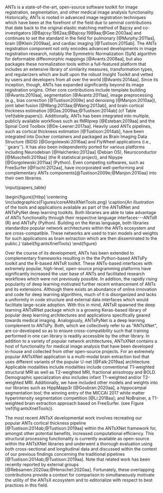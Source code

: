 

ANTs is a state-of-the-art, open-source software toolkit for image registration,
segmentation, and other medical image analysis functionality. Historically, ANTs
is rooted in advanced image registration techniques which have been at the
forefront of the field due to seminal contributions that date back to the
original elastic matching method of Bajcsy and co-investigators
[@Bajcsy:1982aa;@Bajcsy:1989aa;@Gee:2003aa] and continues to set the standard in
the field for pulmonary [@Murphy:2011aa], brain [@Klein:2009aa], and cardiac
imaging [@Tustison:2015ab]. The ANTs registration component not only encodes
advanced developments in image registration research, notably the Symmetric
Normalization (SyN) algorithm for deformable diffeomorphic mappings
[@Avants:2008aa], but also packages these normalization tools within a
full-featured platform that includes an extensive library of similarity
measures, transformation types, and regularizers which are built upon the robust
Insight Toolkit and vetted by users and developers from all over the world
[@Avants:2014aa]. Since its inception, though, ANTs has expanded significantly
beyond its image registration origins.  Other core contributions include
template building [@Avants:2010aa], segmentation [@Avants:2011aa], image
preprocessing (e.g., bias correction [@Tustison2009e] and denoising
[@Manjon:2010aa]), joint label fusion [@Wang:2013aa;@Wang:2013ab], and brain
cortical thickness estimation [@Das:2009aa;@Tustison:2014ab] (cf Table
\ref{table:papers}). Additionally, ANTs has been integrated into multiple,
publicly available workflows such as fMRIprep [@Esteban:2019aa] and the Spinal
Cord Toolbox [@De-Leener:2017aa].  Heavily used ANTs pipelines, such as cortical
thickness estimation [@Tustison:2014ab], have been integrated into Docker
containers and packaged as Brain Imaging Data Structure (BIDS)
[@Gorgolewski:2016aa] and FlyWheel applications (i.e., ``gears''). It has also
been independently ported for various platforms including Neurodebian
[@Halchenko:2012aa] (Debian OS), Neuroconductor [@Muschelli:2019aa] (the R
statistical project), and Nipype [@Gorgolewski:2011aa] (Python).  Even competing
softwares, such as FreeSurfer [@Fischl:2012aa], have incorporated
well-performing and complementary ANTs components[@Tustison2009e;@Manjon:2010aa]
into their own libraries.

\input{papers_table}

\begin{figure}[htbp]
 \centering
 \includegraphics{Figures/coreANtsXNetTools.png}
 \caption{An illustration of the tools and applications available as part of the
 ANTsRNet and ANTsPyNet deep learning toolkits.  Both libraries are able to take
 advantage of ANTs functionality through their respective language
 interfaces---ANTsR (R) and ANTsPy (Python).  Building on the Keras language, both
 libraries standardize popular network architectures within the ANTs ecosystem
 and are cross-compatible.  These networks are used to train models and weights
 for such applications as brain extraction which are then disseminated to the
 public.}
\label{fig:antsXnetTools}
\end{figure}

Over the course of its development, ANTs has been extended to complementary
frameworks resulting in the the Python-based ANTsPy toolkit and the R-based
ANTsR toolkit. These ANTs-based interfaces with extremely popular, high-level,
open-source programming platforms have significantly increased the user base of
ANTs and facilitated research workflows which were not previously possible. In
addition, the rapidly rising popularity of deep learning motivated further
recent enhancement of ANTs and its extensions.  Although there exists an
abundance of online innovation and code for deep learning algorithms, much of it
is disorganized and lacks a uniformity in code structure and external data
interfaces which would facilitate large-scale adoption. With this in mind, ANTsR
spawned the deep learning ANTsRNet package which is a growing Keras-based
library of popular deep learning architectures and applications specifically
geared towards medical imaging. Analogously, ANTsPyNet is a deep learning
complement to ANTsPy.  Both, which we collectively refer to as "ANTsXNet", are
co-developed so as to ensure cross-compatibility such that training performed in
one can library is readily accessible by the other library.  In addition to a
variety of popular network architectures, ANTsXNet contains a host of
functionality for medical image analysis that have been developed in-house and
collected from other open-source projects.  For an extremely popular ANTsXNet
application is a multi-modal brain extraction tool that uses different variants
of the popular U-net [@Falk:2019aa] architecture.  Applicable modalities include
modalities include conventional T1-weighted structural MRI as well as
T2-weighted MRI, fractional anisotropy and BOLD.  Demographic specialization
also includes infant T1-weighted and/or T2-weighted MRI.  Additionally, we have
included other models and weights into our libraries such as HippMapp3r
[@Goubran:2020aa], a hippocampal segmentation tool; the winning entry of the
MICCAI 2017 white matter hyperintensity segmentation competition [@Li:2018aa];
and NoBrainer, a T1-weighted brain extraction approach based on FreeSurfer. (see
Figure \ref{fig:antsXnetTools}).

The most recent ANTsX developmental work involves recreating our popular ANTs
cortical thickness pipeline [@Tustison:2014ab;@Tustison:2019aa] within the
ANTsXNet framework for, amongst other potential benefits, increased
computational efficiency.  This structural processing functionality is currently
available as open-source within the ANTsXNet libraries and underwent a thorough
evaluation using both cross-sectional and longitudinal data and discussed within
the context of our previous findings concerning the traditional pipelines
[@Tustison:2014ab;@Tustison:2019aa].  Note that related work has been recently
reported by external groups [@Rebsamen:2020aa;@Henschel:2020aa]. Fortunately,
these overlapping contributions provide a context for comparison to
simultaneously motivate the utility of the ANTsX ecosystem and to editorialize
with respect to best practices in this field.


